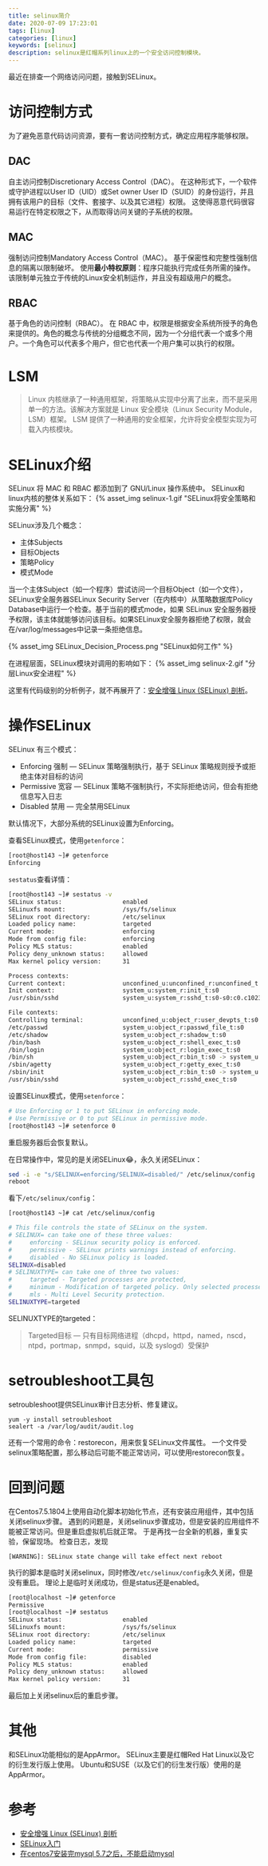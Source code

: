 ```yaml
---
title: selinux简介
date: 2020-07-09 17:23:01
tags: [linux]
categories: [linux]
keywords: [selinux]
description: selinux是红帽系列linux上的一个安全访问控制模块。
---
```


最近在排查一个网络访问问题，接触到SELinux。
<!-- more -->

# 访问控制方式

为了避免恶意代码访问资源，要有一套访问控制方式，确定应用程序能够权限。

## DAC

自主访问控制Discretionary Access Control（DAC）。
在这种形式下，一个软件或守护进程以User ID（UID）或Set owner User ID（SUID）的身份运行，并且拥有该用户的目标（文件、套接字、以及其它进程）权限。
这使得恶意代码很容易运行在特定权限之下，从而取得访问关键的子系统的权限。

## MAC

强制访问控制Mandatory Access Control（MAC）。
基于保密性和完整性强制信息的隔离以限制破坏。
使用**最小特权原则**：程序只能执行完成任务所需的操作。
该限制单元独立于传统的Linux安全机制运作，并且没有超级用户的概念。

## RBAC

基于角色的访问控制（RBAC）。
在 RBAC 中，权限是根据安全系统所授予的角色来提供的。角色的概念与传统的分组概念不同，因为一个分组代表一个或多个用户。一个角色可以代表多个用户，但它也代表一个用户集可以执行的权限。

# LSM

>Linux 内核继承了一种通用框架，将策略从实现中分离了出来，而不是采用单一的方法。该解决方案就是 Linux 安全模块（Linux Security Module，LSM）框架。
LSM 提供了一种通用的安全框架，允许将安全模型实现为可载入内核模块。

# SELinux介绍

SELinux 将 MAC 和 RBAC 都添加到了 GNU/Linux 操作系统中。
SELinux和linux内核的整体关系如下：
{% asset_img selinux-1.gif "SELinux将安全策略和实施分离" %}

SELinux涉及几个概念：
- 主体Subjects
- 目标Objects
- 策略Policy
- 模式Mode

当一个主体Subject（如一个程序）尝试访问一个目标Object（如一个文件），SELinux安全服务器SELinux Security Server（在内核中）从策略数据库Policy Database中运行一个检查。基于当前的模式mode，如果 SELinux 安全服务器授予权限，该主体就能够访问该目标。如果SELinux安全服务器拒绝了权限，就会在/var/log/messages中记录一条拒绝信息。

{% asset_img SELinux_Decision_Process.png "SELinux如何工作" %}

在进程层面，SELinux模块对调用的影响如下：
{% asset_img selinux-2.gif "分层Linux安全进程" %}

这里有代码级别的分析例子，就不再展开了：[安全增强 Linux (SELinux) 剖析](https://www.ibm.com/developerworks/cn/linux/l-selinux/index.html)。

# 操作SELinux

SELinux 有三个模式：
- Enforcing 强制 — SELinux 策略强制执行，基于 SELinux 策略规则授予或拒绝主体对目标的访问
- Permissive 宽容 — SELinux 策略不强制执行，不实际拒绝访问，但会有拒绝信息写入日志
- Disabled 禁用 — 完全禁用SELinux

默认情况下，大部分系统的SELinux设置为Enforcing。

查看SELinux模式，使用`getenforce`：
```sh
[root@host143 ~]# getenforce
Enforcing
```

`sestatus`查看详情：
```sh
[root@host143 ~]# sestatus -v
SELinux status:                 enabled
SELinuxfs mount:                /sys/fs/selinux
SELinux root directory:         /etc/selinux
Loaded policy name:             targeted
Current mode:                   enforcing
Mode from config file:          enforcing
Policy MLS status:              enabled
Policy deny_unknown status:     allowed
Max kernel policy version:      31

Process contexts:
Current context:                unconfined_u:unconfined_r:unconfined_t:s0-s0:c0.c1023
Init context:                   system_u:system_r:init_t:s0
/usr/sbin/sshd                  system_u:system_r:sshd_t:s0-s0:c0.c1023

File contexts:
Controlling terminal:           unconfined_u:object_r:user_devpts_t:s0
/etc/passwd                     system_u:object_r:passwd_file_t:s0
/etc/shadow                     system_u:object_r:shadow_t:s0
/bin/bash                       system_u:object_r:shell_exec_t:s0
/bin/login                      system_u:object_r:login_exec_t:s0
/bin/sh                         system_u:object_r:bin_t:s0 -> system_u:object_r:shell_exec_t:s0
/sbin/agetty                    system_u:object_r:getty_exec_t:s0
/sbin/init                      system_u:object_r:bin_t:s0 -> system_u:object_r:init_exec_t:s0
/usr/sbin/sshd                  system_u:object_r:sshd_exec_t:s0

```


设置SELinux模式，使用`setenforce`：
```sh
# Use Enforcing or 1 to put SELinux in enforcing mode.
# Use Permissive or 0 to put SELinux in permissive mode.
[root@host143 ~]# setenforce 0
```
重启服务器后会恢复默认。

在日常操作中，常见的是关闭SELinux😂，永久关闭SELinux：
```sh
sed -i -e "s/SELINUX=enforcing/SELINUX=disabled/" /etc/selinux/config
reboot
```

看下`/etc/selinux/config`：
```sh
[root@host143 ~]# cat /etc/selinux/config 

# This file controls the state of SELinux on the system.
# SELINUX= can take one of these three values:
#     enforcing - SELinux security policy is enforced.
#     permissive - SELinux prints warnings instead of enforcing.
#     disabled - No SELinux policy is loaded.
SELINUX=disabled
# SELINUXTYPE= can take one of three two values:
#     targeted - Targeted processes are protected,
#     minimum - Modification of targeted policy. Only selected processes are protected. 
#     mls - Multi Level Security protection.
SELINUXTYPE=targeted 
```

SELINUXTYPE的targeted：
>Targeted目标 — 只有目标网络进程（dhcpd，httpd，named，nscd，ntpd，portmap，snmpd，squid，以及 syslogd）受保护

# setroubleshoot工具包

setroubleshoot提供SELinux审计日志分析、修复建议。
```
yum -y install setroubleshoot 
sealert -a /var/log/audit/audit.log
```

还有一个常用的命令：restorecon，用来恢复SELinux文件属性。
一个文件受selinux策略配置，那么移动后可能不能正常访问，可以使用restorecon恢复。


# 回到问题

在Centos7.5.1804上使用自动化脚本初始化节点，还有安装应用组件，其中包括关闭selinux步骤。
遇到的问题是，关闭selinux步骤成功，但是安装的应用组件不能被正常访问。但是重启虚拟机后就正常。
于是再找一台全新的机器，重复实验，保留现场。
检查日志，发现
```
[WARNING]: SELinux state change will take effect next reboot
```
执行的脚本是临时关闭selinux，同时修改`/etc/selinux/config`永久关闭，但是没有重启。
理论上是临时关闭成功，但是status还是enabled。
```sh
[root@localhost ~]# getenforce
Permissive
[root@localhost ~]# sestatus 
SELinux status:                 enabled
SELinuxfs mount:                /sys/fs/selinux
SELinux root directory:         /etc/selinux
Loaded policy name:             targeted
Current mode:                   permissive
Mode from config file:          disabled
Policy MLS status:              enabled
Policy deny_unknown status:     allowed
Max kernel policy version:      31
```
最后加上关闭selinux后的重启步骤。


# 其他

和SELinux功能相似的是AppArmor。
SELinux主要是红帽Red Hat Linux以及它的衍生发行版上使用。
Ubuntu和SUSE（以及它们的衍生发行版）使用的是AppArmor。

# 参考

- [安全增强 Linux (SELinux) 剖析](https://www.ibm.com/developerworks/cn/linux/l-selinux/index.html)
- [SELinux入门](https://www.linuxprobe.com/selinux-introduction.html)
- [在centos7安装完mysql 5.7之后，不能启动mysql](https://blog.csdn.net/jianye5461/article/details/88009012)

